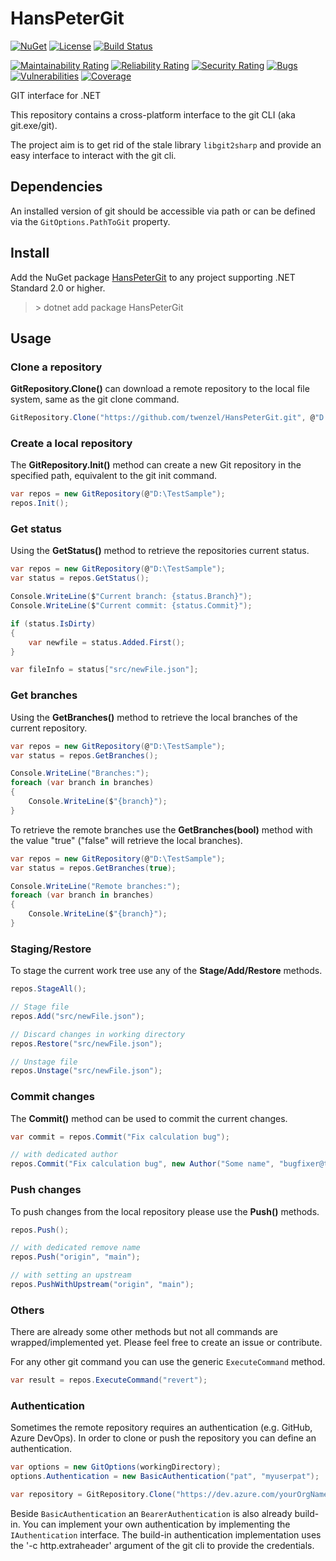 # HansPeterGit

[![NuGet](https://img.shields.io/nuget/v/HansPeterGit.svg)](https://nuget.org/packages/HansPeterGit/)
[![License](https://img.shields.io/badge/license-MIT-blue.svg)](LICENSE)
[![Build Status](https://github.com/twenzel/HansPeterGit/workflows/CI/badge.svg?branch=main)](https://github.com/twenzel/HansPeterGit/actions)

[![Maintainability Rating](https://sonarcloud.io/api/project_badges/measure?project=twenzel_HansPeterGit&metric=sqale_rating)](https://sonarcloud.io/dashboard?id=twenzel_HansPeterGit)
[![Reliability Rating](https://sonarcloud.io/api/project_badges/measure?project=twenzel_HansPeterGit&metric=reliability_rating)](https://sonarcloud.io/dashboard?id=twenzel_HansPeterGit)
[![Security Rating](https://sonarcloud.io/api/project_badges/measure?project=twenzel_HansPeterGit&metric=security_rating)](https://sonarcloud.io/dashboard?id=twenzel_HansPeterGit)
[![Bugs](https://sonarcloud.io/api/project_badges/measure?project=twenzel_HansPeterGit&metric=bugs)](https://sonarcloud.io/dashboard?id=twenzel_HansPeterGit)
[![Vulnerabilities](https://sonarcloud.io/api/project_badges/measure?project=twenzel_HansPeterGit&metric=vulnerabilities)](https://sonarcloud.io/dashboard?id=twenzel_HansPeterGit)
[![Coverage](https://sonarcloud.io/api/project_badges/measure?project=twenzel_HansPeterGit&metric=coverage)](https://sonarcloud.io/dashboard?id=twenzel_HansPeterGit)

GIT interface for .NET

This repository contains a cross-platform interface to the git CLI (aka git.exe/git).

The project aim is to get rid of the stale library `libgit2sharp` and provide an easy interface to interact with the git cli.

## Dependencies

An installed version of git should be accessible via path or can be defined via the `GitOptions.PathToGit` property.

## Install

Add the NuGet package [HansPeterGit](https://nuget.org/packages/HansPeterGit/) to any project supporting .NET Standard 2.0 or higher.

> &gt; dotnet add package HansPeterGit

## Usage

### Clone a repository

**GitRepository.Clone()** can download a remote repository to the local file system, same as the git clone command.

```csharp
GitRepository.Clone("https://github.com/twenzel/HansPeterGit.git", @"D:\TestSample");
```

### Create a local repository

The **GitRepository.Init()** method can create a new Git repository in the specified path, equivalent to the git init command.

```csharp
var repos = new GitRepository(@"D:\TestSample");
repos.Init();
```

### Get status

Using the **GetStatus()** method to retrieve the repositories current status.

```csharp
var repos = new GitRepository(@"D:\TestSample");
var status = repos.GetStatus();

Console.WriteLine($"Current branch: {status.Branch}");
Console.WriteLine($"Current commit: {status.Commit}");

if (status.IsDirty)
{
    var newfile = status.Added.First();
}

var fileInfo = status["src/newFile.json"];

```

### Get branches

Using the **GetBranches()** method to retrieve the local branches of the current repository.

```csharp
var repos = new GitRepository(@"D:\TestSample");
var status = repos.GetBranches();

Console.WriteLine("Branches:");
foreach (var branch in branches)
{
    Console.WriteLine($"{branch}");
}
```

To retrieve the remote branches use the **GetBranches(bool)** method with the value "true" ("false" will retrieve the local branches).

```csharp
var repos = new GitRepository(@"D:\TestSample");
var status = repos.GetBranches(true);

Console.WriteLine("Remote branches:");
foreach (var branch in branches)
{
    Console.WriteLine($"{branch}");
}
```

### Staging/Restore

To stage the current work tree use any of the **Stage/Add/Restore** methods.

```csharp
repos.StageAll();

// Stage file
repos.Add("src/newFile.json");

// Discard changes in working directory
repos.Restore("src/newFile.json");

// Unstage file
repos.Unstage("src/newFile.json");
```

### Commit changes

The **Commit()** method can be used to commit the current changes.

```csharp
var commit = repos.Commit("Fix calculation bug");

// with dedicated author
repos.Commit("Fix calculation bug", new Author("Some name", "bugfixer@test.com"));
```

### Push changes

To push changes from the local repository please use the **Push()** methods.

```csharp
repos.Push();

// with dedicated remove name
repos.Push("origin", "main");

// with setting an upstream
repos.PushWithUpstream("origin", "main");
```

### Others

There are already some other methods but not all commands are wrapped/implemented yet. Please feel free to create an issue or contribute.

For any other git command you can use the generic `ExecuteCommand` method.

```csharp
var result = repos.ExecuteCommand("revert");
```

### Authentication

Sometimes the remote repository requires an authentication (e.g. GitHub, Azure DevOps). In order to clone or push the repository you can define an authentication.

```csharp
var options = new GitOptions(workingDirectory);
options.Authentication = new BasicAuthentication("pat", "myuserpat"); 

var repository = GitRepository.Clone("https://dev.azure.com/yourOrgName/yourProject/_git/yourRepository", options);
```

Beside `BasicAuthentication` an `BearerAuthentication` is also already build-in. You can implement your own authentication by implementing the `IAuthentication` interface.
The build-in authentication implementation uses the '-c http.extraheader' argument of the git cli to provide the credentials.
